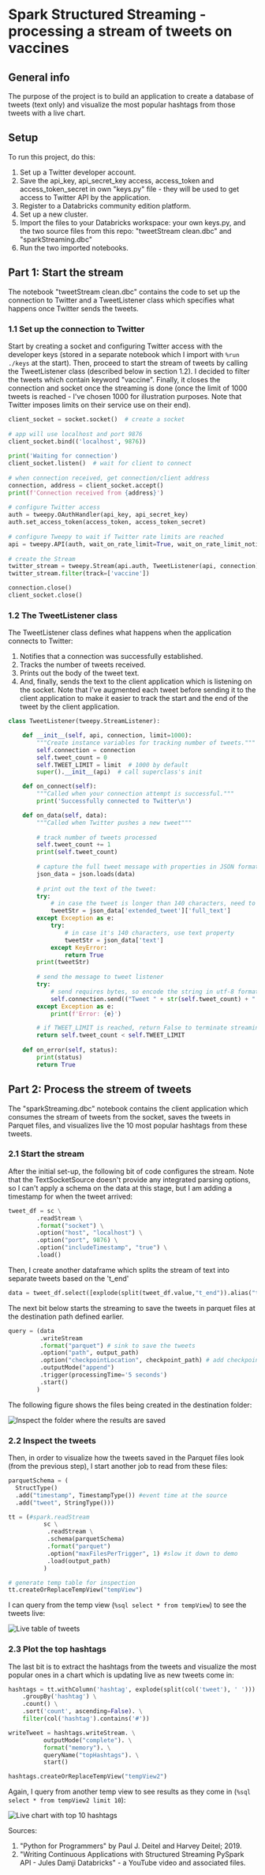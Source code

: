 # Spark Structured Streaming - processing a stream of tweets on vaccines

## General info
The purpose of the project is to build an application to create a database of tweets (text only) and visualize the most popular hashtags from those tweets with a live chart.
	
## Setup
To run this project, do this:
1. Set up a Twitter developer account.
2. Save the api_key, api_secret_key access, access_token and access_token_secret in own "keys.py" file - they will be used to get access to Twitter API by the application.
3. Register to a Databricks community edition platform.
4. Set up a new cluster. 
5. Import the files to your Databricks workspace: your own keys.py, and the two source files from this repo: "tweetStream clean.dbc" and "sparkStreaming.dbc"
6. Run the two imported notebooks.


## Part 1: Start the stream

The notebook "tweetStream clean.dbc" contains the code to set up the connection to Twitter and a TweetListener class which specifies what happens once Twitter sends the tweets.

### 1.1 Set up the connection to Twitter

Start by creating a socket and configuring Twitter access with the developer keys (stored in a separate notebook which I import with ```%run ./keys``` at the start). Then, proceed to start the stream of tweets by calling the TweetListener class (described below in section 1.2). I decided to filter the tweets which contain keyword "vaccine". Finally, it closes the connection and socket once the streaming is done (once the limit of 1000 tweets is reached - I've chosen 1000 for illustration purposes. Note that Twitter imposes limits on their service use on their end). 

```python
client_socket = socket.socket()  # create a socket 
    
# app will use localhost and port 9876
client_socket.bind(('localhost', 9876))  
 
print('Waiting for connection')
client_socket.listen()  # wait for client to connect
    
# when connection received, get connection/client address
connection, address = client_socket.accept()  
print(f'Connection received from {address}')
 
# configure Twitter access
auth = tweepy.OAuthHandler(api_key, api_secret_key)
auth.set_access_token(access_token, access_token_secret)
    
# configure Tweepy to wait if Twitter rate limits are reached
api = tweepy.API(auth, wait_on_rate_limit=True, wait_on_rate_limit_notify=True)               
 
# create the Stream
twitter_stream = tweepy.Stream(api.auth, TweetListener(api, connection))
twitter_stream.filter(track=['vaccine']) 

connection.close()
client_socket.close()
```

### 1.2 The TweetListener class

The TweetListener class defines what happens when the application connects to Twitter:
1. Notifies that a connection was successfully established.
2. Tracks the number of tweets received.
3. Prints out the body of the tweet text.
4. And, finally, sends the text to the client application which is listening on the socket. Note that I've augmented each tweet before sending it to the client application to make it easier to track the start and the end of the tweet by the client application.

```python
class TweetListener(tweepy.StreamListener):

    def __init__(self, api, connection, limit=1000):
        """Create instance variables for tracking number of tweets."""
        self.connection = connection
        self.tweet_count = 0
        self.TWEET_LIMIT = limit  # 1000 by default
        super().__init__(api)  # call superclass's init

    def on_connect(self):
        """Called when your connection attempt is successful."""
        print('Successfully connected to Twitter\n')

    def on_data(self, data):
        """Called when Twitter pushes a new tweet"""
        
        # track number of tweets processed
        self.tweet_count += 1  
        print(self.tweet_count)
        
        # capture the full tweet message with properties in JSON format:
        json_data = json.loads(data)
        
        # print out the text of the tweet:
        try:
            # in case the tweet is longer than 140 characters, need to access extended_tweet property
            tweetStr = json_data['extended_tweet']['full_text']
        except Exception as e:
            try:
                # in case it's 140 characters, use text property
                tweetStr = json_data['text']
            except KeyError:
                return True
        print(tweetStr)
        
        # send the message to tweet listener
        try:
            # send requires bytes, so encode the string in utf-8 format
            self.connection.send(("Tweet " + str(self.tweet_count) + ": " + tweetStr + "t_end").encode('utf-8'))
        except Exception as e:
            print(f'Error: {e}')

        # if TWEET_LIMIT is reached, return False to terminate streaming
        return self.tweet_count < self.TWEET_LIMIT
    
    def on_error(self, status):
        print(status)
        return True
```

## Part 2: Process the streem of tweets

The "sparkStreaming.dbc" notebook contains the client application which consumes the stream of tweets from the socket, saves the tweets in Parquet files, and visualizes live the 10 most popular hashtags from these tweets.

### 2.1 Start the stream

After the initial set-up, the following bit of code configures the stream. Note that the TextSocketSource doesn't provide any integrated parsing options, so I can't apply a schema on the data at this stage, but I am adding a timestamp for when the tweet arrived:

```python
tweet_df = sc \
        .readStream \
        .format("socket") \
        .option("host", "localhost") \
        .option("port", 9876) \
        .option("includeTimestamp", "true") \
        .load()
```

Then, I create another dataframe which splits the stream of text into separate tweets based on the 't_end' 

```python
data = tweet_df.select([explode(split(tweet_df.value,"t_end")).alias("tweet"),"timestamp"])
```

The next bit below starts the streaming to save the tweets in parquet files at the destination path defined earlier. 

```python
query = (data
         .writeStream
         .format("parquet") # sink to save the tweets
         .option("path", output_path)
         .option("checkpointLocation", checkpoint_path) # add checkpointing 
         .outputMode("append")
         .trigger(processingTime='5 seconds')
         .start() 
        )
```

The following figure shows the files being created in the destination folder:

![Inspect the folder where the results are saved](resultFiles.gif)

### 2.2 Inspect the tweets

Then, in order to visualize how the tweets saved in the Parquet files look (from the previous step), I start another job to read from these files:

```python
parquetSchema = (
  StructType()
  .add("timestamp", TimestampType()) #event time at the source
  .add("tweet", StringType()))

tt = (#spark.readStream
          sc \
           .readStream \
           .schema(parquetSchema)
           .format("parquet")
           .option("maxFilesPerTrigger", 1) #slow it down to demo
           .load(output_path)
          )

# generate temp table for inspection
tt.createOrReplaceTempView("tempView")
```

I can query from the temp view (```%sql select * from tempView```) to see the tweets live:

![Live table of tweets](tweetCollection.gif)


### 2.3 Plot the top hashtags

The last bit is to extract the hashtags from the tweets and visualize the most popular ones in a chart which is updating live as new tweets come in:

```python
hashtags = tt.withColumn('hashtag', explode(split(col('tweet'), ' '))) \
    .groupBy('hashtag') \
    .count() \
    .sort('count', ascending=False). \
    filter(col('hashtag').contains('#'))

writeTweet = hashtags.writeStream. \
          outputMode("complete"). \
          format("memory"). \
          queryName("topHashtags"). \
          start()

hashtags.createOrReplaceTempView("tempView2")
```

Again, I query from another temp view to see results as they come in (```%sql select * from tempView2 limit 10```):

![Live chart with top 10 hashtags](topHashtagsBarchart.gif)


Sources:
1. "Python for Programmers" by Paul J. Deitel and Harvey Deitel; 2019.
2. "Writing Continuous Applications with Structured Streaming PySpark API - Jules Damji Databricks" - a YouTube video and associated files.
